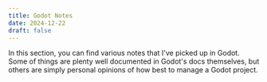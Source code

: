 ```yaml
---
title: Godot Notes
date: 2024-12-22
draft: false
---
```

In this section, you can find various notes that I've picked up in Godot. Some of things are plenty well documented in Godot's docs themselves, but others are simply personal opinions of how best to manage a Godot project.